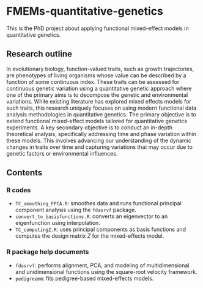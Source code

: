 # FMEMs-quantitative-genetics
This is the PhD project about applying functional mixed-effect models in quantitative genetics.
## Research outline
In evolutionary biology, function-valued traits, such as growth trajectories, are phenotypes of living organisms whose value can be described by a function of some continuous index. These traits can be assessed for continuous genetic variation using a quantitative genetic approach where one of the primary aims is to decompose the genetic and environmental variations. While existing literature has explored mixed effects models for such traits, this research uniquely focuses on using modern functional data analysis methodologies in quantitative genetics. The primary objective is to extend functional mixed-effect models tailored for quantitative genetics experiments. A key secondary objective is to conduct an in-depth theoretical analysis, specifically addressing time and phase variation within these models. This involves advancing our understanding of the dynamic changes in traits over time and capturing variations that may occur due to genetic factors or environmental influences.
## Contents
### R codes
- `TC_smoothing_FPCA.R`: smoothes data and runs functional principal component analysis using the `fdasrvf` package.
- `convert_to_basisfunctions.R`: converts an eigenvector to an eigenfunction using interpolation.
- `TC_computingZ.R`: uses principal components as basis functions and computes the design matrix $Z$ for the mixed-effects model.
### R package help documents
- `fdasrvf`: performs alignment, PCA, and modeling of multidimensional and unidimensional functions using the square-root velocity framework.
- `pedigreemm`: fits pedigree-based mixed-effects models.
